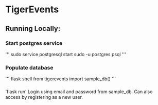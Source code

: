 # TigerEvents

## Running Locally:

### Start postgres service

'''
sudo service postgresql start
sudo -u postgres psql
'''

### Populate database

'''
flask shell
from tigerevents import sample_db()
'''

###

'flask run'
Login using email and password from sample_db. Can also access by registering as a new user.
